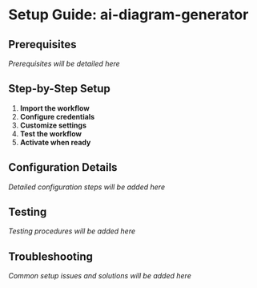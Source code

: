 # Setup Guide: ai-diagram-generator

## Prerequisites

*Prerequisites will be detailed here*

## Step-by-Step Setup

1. **Import the workflow**
2. **Configure credentials**
3. **Customize settings**
4. **Test the workflow**
5. **Activate when ready**

## Configuration Details

*Detailed configuration steps will be added here*

## Testing

*Testing procedures will be added here*

## Troubleshooting

*Common setup issues and solutions will be added here*

